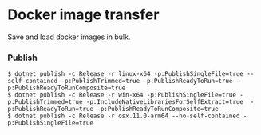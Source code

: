 # Docker image transfer

Save and load docker images in bulk.

### Publish
    $ dotnet publish -c Release -r linux-x64 -p:PublishSingleFile=true --self-contained -p:PublishTrimmed=true -p:PublishReadyToRun=true -p:PublishReadyToRunComposite=true
    $ dotnet publish -c Release -r win-x64 -p:PublishSingleFile=true -p:PublishTrimmed=true -p:IncludeNativeLibrariesForSelfExtract=true  -p:PublishReadyToRun=true -p:PublishReadyToRunComposite=true
    $ dotnet publish -c Release -r osx.11.0-arm64 --no-self-contained -p:PublishSingleFile=true
